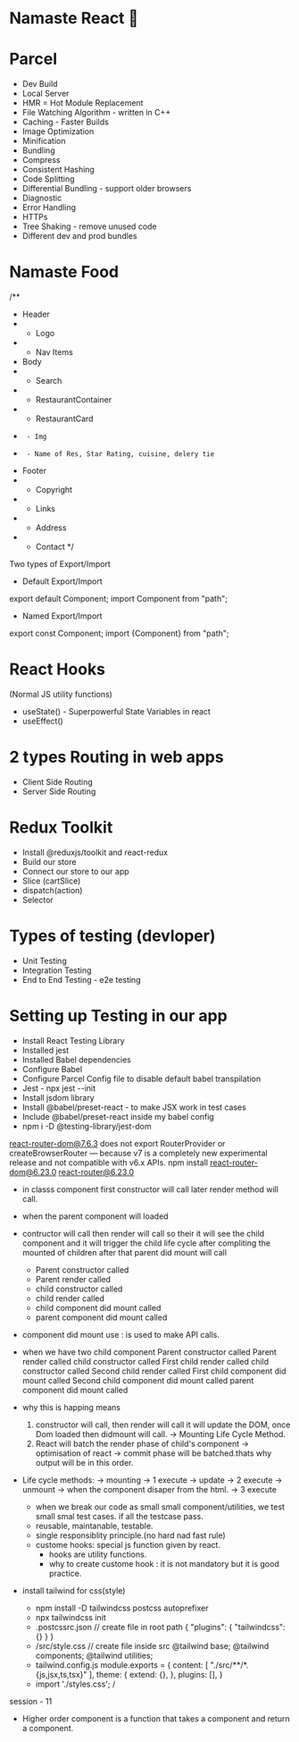 # Namaste React 🚀


# Parcel
- Dev Build
- Local Server
- HMR = Hot Module Replacement
- File Watching Algorithm - written in C++
- Caching - Faster Builds
- Image Optimization
- Minification
- Bundling
- Compress
- Consistent Hashing
- Code Splitting
- Differential Bundling - support older browsers
- Diagnostic
- Error Handling
- HTTPs
- Tree Shaking - remove unused code
- Different dev and prod bundles



# Namaste Food


/**
 * Header
 *  - Logo
 *  - Nav Items
 * Body
 *  - Search
 *  - RestaurantContainer
 *    - RestaurantCard
 *      - Img
 *      - Name of Res, Star Rating, cuisine, delery tie
 * Footer
 *  - Copyright
 *  - Links
 *  - Address
 *  - Contact
 */



 Two types of Export/Import


- Default Export/Import

export default Component;
import Component from "path";


- Named Export/Import

export const Component;
import {Component} from "path";


# React Hooks
 (Normal JS utility functions)
- useState() - Superpowerful State Variables in react
- useEffect()



#  2 types Routing in web apps
 - Client Side Routing
 - Server Side Routing




 # Redux Toolkit
  - Install @reduxjs/toolkit and react-redux
  - Build our store
  - Connect our store to our app
  - Slice (cartSlice)
  - dispatch(action)
  - Selector


# Types of testing (devloper)
 - Unit Testing
 - Integration Testing
 - End to End Testing - e2e testing

# Setting up Testing in our app
 - Install React Testing Library
 - Installed jest
 - Installed Babel dependencies
 - Configure Babel 
 - Configure Parcel Config file to disable default babel transpilation 
 - Jest  - npx jest --init
 - Install jsdom library
 - Install @babel/preset-react - to make JSX work in test cases
 - Include @babel/preset-react inside my babel config
 - npm i -D @testing-library/jest-dom


react-router-dom@7.6.3 does not export RouterProvider or createBrowserRouter — because v7 is a completely new experimental release and not compatible with v6.x APIs.
npm install react-router-dom@6.23.0 react-router@6.23.0


- in classs component first constructor will call later render method will call.
- when the parent component will loaded
 - contructor will call then render will call so their it will see the child component and it will trigger the child life cycle after compliting the mounted of children after that parent did mount will call
    - Parent constructor called
    - Parent render called
    - child constructor called
    - child render called
    - child component did mount called
    - parent component did mount called

  - component did mount use : is used to make API calls.
  - when we have two child component
    Parent constructor called
    Parent render called
    child constructor called
    First child render called
    child constructor called
    Second child render called
    First child component did mount called
    Second child component did mount called
    parent component did mount called
  - why this is happing means
    1) constructor will call, then render will call it will update the DOM, once Dom loaded then didmount will call. -> Mounting Life Cycle Method.
    2) React will batch the render phase of child's component -> optimisation of react -> commit phase will be batched.thats why output will be in this order.

  - Life cycle methods:
    -> mounting -> 1 execute
    -> update -> 2 execute
    -> unmount -> when the component disaper from the html. -> 3 execute


    - when we break our code as small small component/utilities, we test small smal test cases. if all the testcase pass.
    - reusable, maintanable, testable.
    - single responsiblity principle.(no hard nad fast rule)
    - custome hooks: special js function given by react.
      - hooks are utility functions.
      - why to create custome hook : it is not mandatory but it is good practice.


- install tailwind for css(style)
  - npm install -D tailwindcss postcss autoprefixer
  - npx tailwindcss init
  -   .postcssrc.json // create file in root path
      {
        "plugins": {
          "tailwindcss": {}
        }
      }
  - /src/style.css // create file inside src
    @tailwind base;
    @tailwind components;
    @tailwind utilities;
  - tailwind.config.js
    module.exports = {
      content: [
        "./src/**/*.{js,jsx,ts,tsx}"
      ],
      theme: {
        extend: {},
      },
      plugins: [],
    }
  - import './styles.css'; /    <link href="/dist/output.css" rel="stylesheet">


session - 11
- Higher order component is a function that takes a component and return a component.
      


 